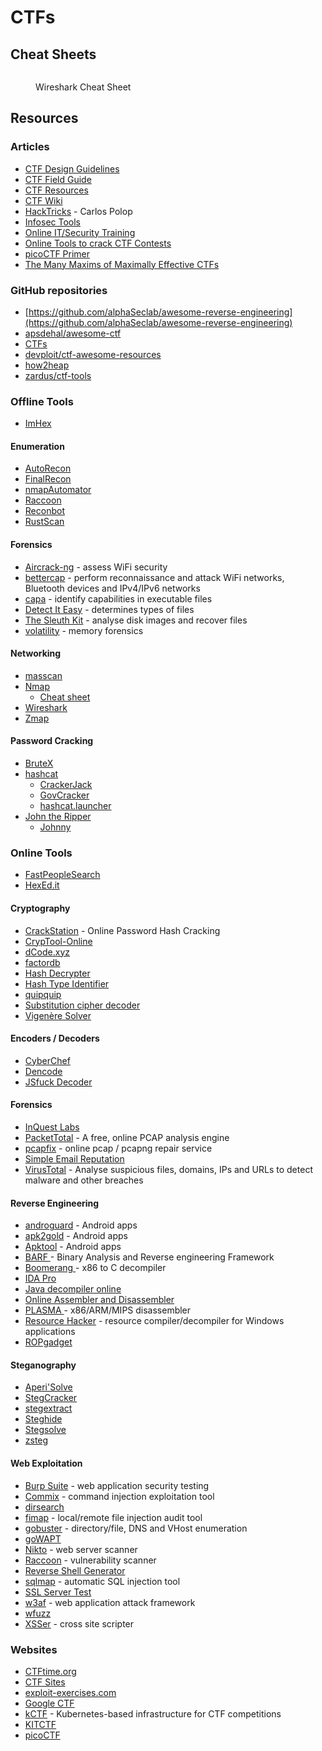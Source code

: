 # CTFs

## Cheat Sheets

<figure><img src="https://cdn.comparitech.com/wp-content/uploads/2019/06/Wireshark-Cheat-Sheet-1.jpg.webp" alt=""><figcaption><p>Wireshark Cheat Sheet</p></figcaption></figure>

## Resources

### Articles

* [CTF Design Guidelines](https://bit.ly/ctf-design)
* [CTF Field Guide](https://trailofbits.github.io/ctf/)
* [CTF Resources](https://ctfs.github.io/resources/)
* [CTF Wiki](https://ctf-wiki.mahaloz.re/)
* [HackTricks](https://book.hacktricks.xyz/welcome/readme) - Carlos Polop
* [Infosec Tools](https://shellsharks.com/infosec-tools)
* [Online IT/Security Training](https://shellsharks.com/online-training)
* [Online Tools to crack CTF Contests](https://dhanumaalaian.medium.com/online-tools-to-crack-ctf-contest-1ad7efa958da)
* [picoCTF Primer](https://primer.picoctf.com/)
* [The Many Maxims of Maximally Effective CTFs](https://web.archive.org/web/20201124033521/https://captf.com/maxims.html)

### GitHub repositories

* [https://github.com/alphaSeclab/awesome-reverse-engineering](https://github.com/alphaSeclab/awesome-reverse-engineering)
* [apsdehal/awesome-ctf](https://github.com/apsdehal/awesome-ctf)
* [CTFs](https://github.com/ctfs)
* [devploit/ctf-awesome-resources](https://github.com/devploit/ctf-awesome-resources)
* [how2heap](https://github.com/shellphish/how2heap/)
* [zardus/ctf-tools](https://github.com/zardus/ctf-tools)

### Offline Tools

* [ImHex](https://imhex.werwolv.net/)

#### Enumeration

* [AutoRecon](https://github.com/Tib3rius/AutoRecon)
* [FinalRecon](https://github.com/thewhiteh4t/FinalRecon)
* [nmapAutomator](https://github.com/21y4d/nmapAutomator)
* [Raccoon](https://github.com/evyatarmeged/Raccoon)
* [Reconbot](https://github.com/0bs3ssion/Reconbot)
* [RustScan](https://github.com/RustScan/RustScan)

#### Forensics

* [Aircrack-ng](https://www.aircrack-ng.org/) - assess WiFi security
* [bettercap](https://www.bettercap.org/) - perform reconnaissance and attack WiFi networks, Bluetooth devices and IPv4/IPv6 networks
* [capa](https://github.com/mandiant/capa) - identify capabilities in executable files
* [Detect It Easy](https://github.com/horsicq/Detect-It-Easy) - determines types of files
* [The Sleuth Kit](https://www.sleuthkit.org/) - analyse disk images and recover files
* [volatility](https://github.com/volatilityfoundation/volatility) - memory forensics

#### Networking

* [masscan](https://github.com/robertdavidgraham/masscan)
* [Nmap](https://nmap.org/)
  * [Cheat sheet](https://www.stationx.net/nmap-cheat-sheet/)
* [Wireshark](https://www.wireshark.org/)
* [Zmap](https://zmap.io/)

#### Password Cracking

* [BruteX](https://github.com/1N3/BruteX)
* [hashcat](https://hashcat.net/hashcat/)
  * [CrackerJack](https://github.com/ctxis/crackerjack)
  * [GovCracker](https://github.com/Are-s-h/GovCracker)
  * [hashcat.launcher](https://github.com/s77rt/hashcat.launcher)
* [John the Ripper](https://www.openwall.com/john/)
  * [Johnny](https://github.com/openwall/johnny)

### Online Tools

* [FastPeopleSearch](https://www.fastpeoplesearch.com/)
* [HexEd.it](https://hexed.it/)

#### Cryptography

* [CrackStation](https://crackstation.net/) - Online Password Hash Cracking
* [CrypTool-Online](https://www.cryptool.org/en/cto/)
* [dCode.xyz](https://www.dcode.fr/en)
* [factordb](http://factordb.com/)
* [Hash Decrypter](https://hashes.com/en/decrypt/hash)
* [Hash Type Identifier](https://hashes.com/en/tools/hash\_identifier)
* [quipquip](https://www.quipqiup.com/)
* [Substitution cipher decoder](https://planetcalc.com/8047/)
* [Vigenère Solver](https://www.guballa.de/vigenere-solver)

#### Encoders / Decoders

* [CyberChef](https://gchq.github.io/CyberChef/)
* [Dencode](https://dencode.com/)
* [JSfuck Decoder](https://enkhee-osiris.github.io/Decoder-JSFuck/)

#### Forensics

* [InQuest Labs](https://labs.inquest.net/)
* [PacketTotal](https://packettotal.com/) - A free, online PCAP analysis engine
* [pcapfix](https://f00l.de/hacking/pcapfix.php) - online pcap / pcapng repair service
* [Simple Email Reputation](https://emailrep.io/)
* [VirusTotal](https://www.virustotal.com/) - Analyse suspicious files, domains, IPs and URLs to detect malware and other breaches

#### Reverse Engineering

* [androguard](https://github.com/androguard/androguard) - Android apps
* [apk2gold](https://github.com/lxdvs/apk2gold) - Android apps
* [Apktool](https://ibotpeaches.github.io/Apktool/) - Android apps
* [BARF ](https://github.com/programa-stic/barf-project)- Binary Analysis and Reverse engineering Framework
* [Boomerang ](https://github.com/BoomerangDecompiler/boomerang)- x86 to C decompiler
* [IDA Pro](https://www.hex-rays.com/ida-pro/)
* [Java decompiler online](http://www.javadecompilers.com/)
* [Online Assembler and Disassembler](https://shell-storm.org/online/Online-Assembler-and-Disassembler/)
* [PLASMA ](https://github.com/plasma-disassembler/plasma)- x86/ARM/MIPS disassembler
* [Resource Hacker](http://www.angusj.com/resourcehacker/) - resource compiler/decompiler for Windows applications
* [ROPgadget](https://github.com/JonathanSalwan/ROPgadget)

#### Steganography

* [Aperi'Solve](https://www.aperisolve.com/)
* [StegCracker](https://github.com/Paradoxis/StegCracker)
* [stegextract](https://github.com/evyatarmeged/stegextract)
* [Steghide](https://steghide.sourceforge.net/)
* [Stegsolve](https://wiki.bi0s.in/steganography/stegsolve/)
* [zsteg](https://github.com/zed-0xff/zsteg/)

#### Web Exploitation

* [Burp Suite](https://portswigger.net/burp) - web application security testing
* [Commix](https://commixproject.com/) - command injection exploitation tool
* [dirsearch](https://github.com/maurosoria/dirsearch)
* [fimap](https://github.com/kurobeats/fimap) - local/remote file injection audit tool
* [gobuster](https://github.com/OJ/gobuster) - directory/file, DNS and VHost enumeration
* [goWAPT](https://github.com/dzonerzy/goWAPT)
* [Nikto](https://github.com/sullo/nikto) - web server scanner
* [Raccoon](https://github.com/evyatarmeged/Raccoon) - vulnerability scanner
* [Reverse Shell Generator](https://www.revshells.com/)
* [sqlmap](https://sqlmap.org/) - automatic SQL injection tool
* [SSL Server Test](https://www.ssllabs.com/ssltest/analyze.html)
* [w3af](https://w3af.org/) - web application attack framework
* [wfuzz](https://github.com/xmendez/wfuzz)
* [XSSer](https://xsser.03c8.net/) - cross site scripter

### Websites

* [CTFtime.org](https://ctftime.org/)
* [CTF Sites](https://ctfsites.github.io/)
* [exploit-exercises.com](https://exploit-exercises.com/)
* [Google CTF](https://capturetheflag.withgoogle.com/beginners-quest)
* [kCTF](https://google.github.io/kctf/) - Kubernetes-based infrastructure for CTF competitions
* [KITCTF](https://kitctf.de/)
* [picoCTF](https://picoctf.org/)

